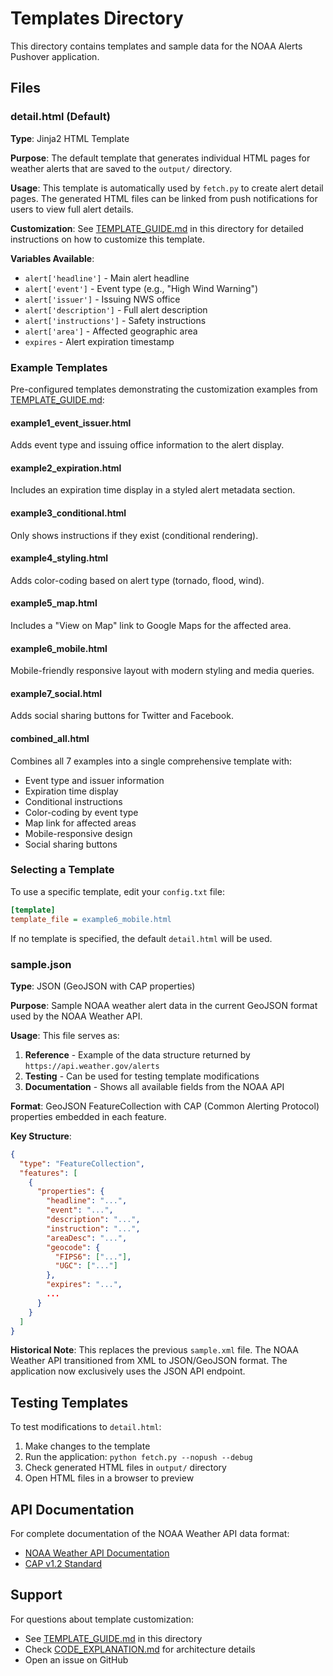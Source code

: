 # Templates Directory

This directory contains templates and sample data for the NOAA Alerts Pushover application.

## Files

### detail.html (Default)
**Type**: Jinja2 HTML Template

**Purpose**: The default template that generates individual HTML pages for weather alerts that are saved to the `output/` directory.

**Usage**: This template is automatically used by `fetch.py` to create alert detail pages. The generated HTML files can be linked from push notifications for users to view full alert details.

**Customization**: See [TEMPLATE_GUIDE.md](TEMPLATE_GUIDE.md) in this directory for detailed instructions on how to customize this template.

**Variables Available**:
- `alert['headline']` - Main alert headline
- `alert['event']` - Event type (e.g., "High Wind Warning")
- `alert['issuer']` - Issuing NWS office
- `alert['description']` - Full alert description
- `alert['instructions']` - Safety instructions
- `alert['area']` - Affected geographic area
- `expires` - Alert expiration timestamp

### Example Templates

Pre-configured templates demonstrating the customization examples from [TEMPLATE_GUIDE.md](TEMPLATE_GUIDE.md):

#### example1_event_issuer.html
Adds event type and issuing office information to the alert display.

#### example2_expiration.html
Includes an expiration time display in a styled alert metadata section.

#### example3_conditional.html
Only shows instructions if they exist (conditional rendering).

#### example4_styling.html
Adds color-coding based on alert type (tornado, flood, wind).

#### example5_map.html
Includes a "View on Map" link to Google Maps for the affected area.

#### example6_mobile.html
Mobile-friendly responsive layout with modern styling and media queries.

#### example7_social.html
Adds social sharing buttons for Twitter and Facebook.

#### combined_all.html
Combines all 7 examples into a single comprehensive template with:
- Event type and issuer information
- Expiration time display
- Conditional instructions
- Color-coding by event type
- Map link for affected areas
- Mobile-responsive design
- Social sharing buttons

### Selecting a Template

To use a specific template, edit your `config.txt` file:

```ini
[template]
template_file = example6_mobile.html
```

If no template is specified, the default `detail.html` will be used.

### sample.json
**Type**: JSON (GeoJSON with CAP properties)

**Purpose**: Sample NOAA weather alert data in the current GeoJSON format used by the NOAA Weather API.

**Usage**: This file serves as:
1. **Reference** - Example of the data structure returned by `https://api.weather.gov/alerts`
2. **Testing** - Can be used for testing template modifications
3. **Documentation** - Shows all available fields from the NOAA API

**Format**: GeoJSON FeatureCollection with CAP (Common Alerting Protocol) properties embedded in each feature.

**Key Structure**:
```json
{
  "type": "FeatureCollection",
  "features": [
    {
      "properties": {
        "headline": "...",
        "event": "...",
        "description": "...",
        "instruction": "...",
        "areaDesc": "...",
        "geocode": {
          "FIPS6": ["..."],
          "UGC": ["..."]
        },
        "expires": "...",
        ...
      }
    }
  ]
}
```

**Historical Note**: This replaces the previous `sample.xml` file. The NOAA Weather API transitioned from XML to JSON/GeoJSON format. The application now exclusively uses the JSON API endpoint.

## Testing Templates

To test modifications to `detail.html`:

1. Make changes to the template
2. Run the application: `python fetch.py --nopush --debug`
3. Check generated HTML files in `output/` directory
4. Open HTML files in a browser to preview

## API Documentation

For complete documentation of the NOAA Weather API data format:
- [NOAA Weather API Documentation](https://www.weather.gov/documentation/services-web-api)
- [CAP v1.2 Standard](http://docs.oasis-open.org/emergency/cap/v1.2/)

## Support

For questions about template customization:
- See [TEMPLATE_GUIDE.md](TEMPLATE_GUIDE.md) in this directory
- Check [CODE_EXPLANATION.md](../docs/CODE_EXPLANATION.md) for architecture details
- Open an issue on GitHub
